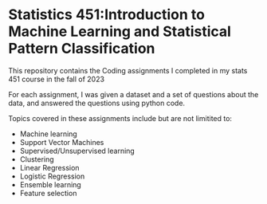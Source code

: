 # Statistics 451:Introduction to Machine Learning and Statistical Pattern Classification
This repository contains the Coding assignments I completed in my stats 451 course in the fall of 2023

For each assignment, I was given a dataset and a set of questions about the data, and answered the questions using python code. 

Topics covered in these assignments include but are not limitited to:
- Machine learning
- Support Vector Machines
- Supervised/Unsupervised learning
- Clustering
- Linear Regression
- Logistic Regression
- Ensemble learning
- Feature selection
